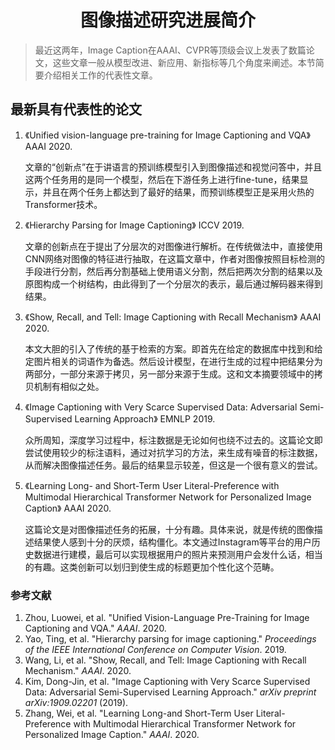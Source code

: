 <center><h1>图像描述研究进展简介</h1></center>



> 最近这两年，Image Caption在AAAI、CVPR等顶级会议上发表了数篇论文，这些文章一般从模型改进、新应用、新指标等几个角度来阐述。本节简要介绍相关工作的代表性文章。

## 最新具有代表性的论文

1. 《Unified vision-language pre-training for Image Captioning and VQA》 AAAI 2020.

   ​		文章的“创新点”在于讲语言的预训练模型引入到图像描述和视觉问答中，并且这两个任务用的是同一个模型，然后在下游任务上进行fine-tune，结果显示，并且在两个任务上都达到了最好的结果，而预训练模型正是采用火热的Transformer技术。

2. 《Hierarchy Parsing for Image Captioning》 ICCV 2019.

   ​		文章的创新点在于提出了分层次的对图像进行解析。在传统做法中，直接使用CNN网络对图像的特征进行抽取，在这篇文章中，作者对图像按照目标检测的手段进行分割，然后再分割基础上使用语义分割，然后把两次分割的结果以及原图构成一个树结构，由此得到了一个分层次的表示，最后通过解码器来得到结果。

3. 《Show, Recall, and Tell: Image Captioning with Recall Mechanism》 AAAI 2020.

   ​		本文大胆的引入了传统的基于检索的方案。即首先在给定的数据库中找到和给定图片相关的词语作为备选。然后设计模型，在进行生成的过程中把结果分为两部分，一部分来源于拷贝，另一部分来源于生成。这和文本摘要领域中的拷贝机制有相似之处。

4. 《Image Captioning with Very Scarce Supervised Data: Adversarial Semi-Supervised Learning Approach》  EMNLP 2019. 

   ​		众所周知，深度学习过程中，标注数据是无论如何也绕不过去的。这篇论文即尝试使用较少的标注语料，通过对抗学习的方法，来生成有噪音的标注数据，从而解决图像描述任务。最后的结果显示较差，但这是一个很有意义的尝试。

5. 《Learning Long- and Short-Term User Literal-Preference with Multimodal Hierarchical Transformer Network for Personalized Image Caption》 AAAI 2020.

   ​		这篇论文是对图像描述任务的拓展，十分有趣。具体来说，就是传统的图像描述结果使人感到十分的厌烦，结构僵化。本文通过Instagram等平台的用户历史数据进行建模，最后可以实现根据用户的照片来预测用户会发什么话，相当的有趣。这类创新可以划归到使生成的标题更加个性化这个范畴。

### 参考文献

1. Zhou, Luowei, et al. "Unified Vision-Language Pre-Training for Image Captioning and VQA." *AAAI*. 2020.
2. Yao, Ting, et al. "Hierarchy parsing for image captioning." *Proceedings of the IEEE International Conference on Computer Vision*. 2019.
3. Wang, Li, et al. "Show, Recall, and Tell: Image Captioning with Recall Mechanism." *AAAI*. 2020.
4. Kim, Dong-Jin, et al. "Image Captioning with Very Scarce Supervised Data: Adversarial Semi-Supervised Learning Approach." *arXiv preprint arXiv:1909.02201* (2019).
5. Zhang, Wei, et al. "Learning Long-and Short-Term User Literal-Preference with Multimodal Hierarchical Transformer Network for Personalized Image Caption." *AAAI*. 2020.